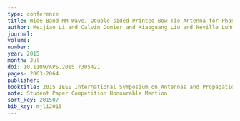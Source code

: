 ```yaml
---
type: conference
title: Wide Band MM-Wave, Double-sided Printed Bow-Tie Antenna for Phased Array Applications
author: Meijiao Li and Calvin Domier and Xiaoguang Liu and Neville Luhmann
journal:
volume:
number:
year: 2015
month: Jul
doi: 10.1109/APS.2015.7305421
pages: 2063-2064
publisher:
booktitle: 2015 IEEE International Symposium on Antennas and Propagation and North American Radio Science Meeting
note: Student Paper Competition Honourable Mention
sort_key: 201507
bib_key: mjli2015
---
```

